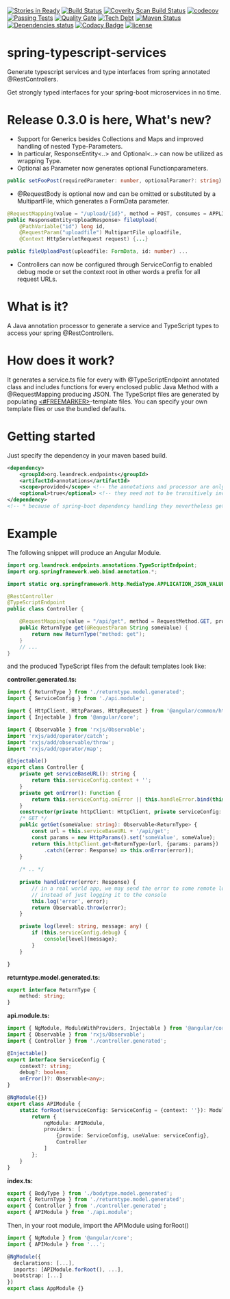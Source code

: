 [![Stories in Ready](https://badge.waffle.io/mkowalzik/spring-typescript-services.png?label=ready&title=Ready)](https://waffle.io/mkowalzik/spring-typescript-services)
[![Build Status][travisbadge img]][travisbadge]
[![Coverity Scan Build Status][coveritybadge img]][coveritybadge]
[![codecov][codecov img]][codecov]
[![Passing Tests][sonar tests img]][sonar tests]
[![Quality Gate][sonar quality img]][sonar quality]
[![Tech Debt][sonar tech img]][sonar tech]
[![Maven Status][mavenbadge img]][mavenbadge]
[![Dependencies status][versioneye img]][versioneye]
[![Codacy Badge][codacy img]][codacy]
[![license][license img]][license]

# spring-typescript-services
Generate typescript services and type interfaces from spring annotated @RestControllers.

Get strongly typed interfaces for your spring-boot microservices in no time.

# Release 0.3.0 is here, What's new?
* Support for Generics besides Collections and Maps and improved handling of nested Type-Parameters.
* In particular, ResponseEntity<..> and Optional<..> can now be utilized as wrapping Type.
* Optional<Type> as Parameter now generates optional Functionparameters.
```typescript
public setFooPost(requiredParameter: number, optionalParamer?: string) ...
```
* @RequestBody is optional now and can be omitted or substituted by a MultipartFile,
which generates a FormData parameter.
```java
@RequestMapping(value = "/upload/{id}", method = POST, consumes = APPLICATION_JSON_VALUE, produces = APPLICATION_JSON_VALUE)
public ResponseEntity<UploadResponse> fileUpload(
    @PathVariable("id") long id,
    @RequestParam("uploadfile") MultipartFile uploadfile,
    @Context HttpServletRequest request) {...}
```
```typescript
public fileUploadPost(uploadfile: FormData, id: number) ...
```
* Controllers can now be configured through ServiceConfig to enabled debug mode or set the context root in other words a
prefix for all request URLs.

# What is it?
A Java annotation processor to generate a service and TypeScript types to access your spring @RestControllers.

# How does it work?
It generates a service.ts file for every with @TypeScriptEndpoint annotated class and includes functions 
for every enclosed public Java Method with a @RequestMapping producing JSON.
The TypeScript files are generated by populating [<#FREEMARKER>][freemarker]-template files. 
You can specify your own template files or use the bundled defaults.

# Getting started
Just specify the dependency in your maven based build.

```xml
<dependency>
    <groupId>org.leandreck.endpoints</groupId>
    <artifactId>annotations</artifactId>
    <scope>provided</scope> <!-- the annotations and processor are only needed at compile time -->
    <optional>true</optional> <!-- they need not to be transitively included in dependent artifacts -->
</dependency>
<!-- * because of spring-boot dependency handling they nevertheless get included in fat jars -->
```

# Example
The following snippet will produce an Angular Module.
```java
import org.leandreck.endpoints.annotations.TypeScriptEndpoint;
import org.springframework.web.bind.annotation.*;

import static org.springframework.http.MediaType.APPLICATION_JSON_VALUE;

@RestController
@TypeScriptEndpoint
public class Controller {

    @RequestMapping(value = "/api/get", method = RequestMethod.GET, produces = APPLICATION_JSON_VALUE)
    public ReturnType get(@RequestParam String someValue) {
        return new ReturnType("method: get");
    }
    // ...
}
```
and the produced TypeScript files from the default templates look like:

**controller.generated.ts:**
```typescript
import { ReturnType } from './returntype.model.generated';
import { ServiceConfig } from './api.module';

import { HttpClient, HttpParams, HttpRequest } from '@angular/common/http';
import { Injectable } from '@angular/core';

import { Observable } from 'rxjs/Observable';
import 'rxjs/add/operator/catch';
import 'rxjs/add/observable/throw';
import 'rxjs/add/operator/map';

@Injectable()
export class Controller {
    private get serviceBaseURL(): string {
        return this.serviceConfig.context + '';
    }
    private get onError(): Function {
        return this.serviceConfig.onError || this.handleError.bind(this);
    }
    constructor(private httpClient: HttpClient, private serviceConfig: ServiceConfig) { }
    /* GET */
    public getGet(someValue: string): Observable<ReturnType> {
        const url = this.serviceBaseURL + '/api/get';
        const params = new HttpParams().set('someValue', someValue);
        return this.httpClient.get<ReturnType>(url, {params: params})
            .catch((error: Response) => this.onError(error));
    }
    
    /* .. */
    
    private handleError(error: Response) {
        // in a real world app, we may send the error to some remote logging infrastructure
        // instead of just logging it to the console
        this.log('error', error);
        return Observable.throw(error);
    }

    private log(level: string, message: any) {
        if (this.serviceConfig.debug) {
            console[level](message);
        }
    }

}
```
**returntype.model.generated.ts:**
```typescript
export interface ReturnType {
    method: string;
}
```

**api.module.ts:**
```typescript
import { NgModule, ModuleWithProviders, Injectable } from '@angular/core';
import { Observable } from 'rxjs/Observable';
import { Controller } from './controller.generated';

@Injectable()
export interface ServiceConfig {
    context?: string;
    debug?: boolean;
    onError()?: Observable<any>;
}

@NgModule({})
export class APIModule {
    static forRoot(serviceConfig: ServiceConfig = {context: ''}): ModuleWithProviders {
        return {
            ngModule: APIModule,
            providers: [
                {provide: ServiceConfig, useValue: serviceConfig},
                Controller
            ]
        };
    }
}
```
**index.ts:**
```typescript
export { BodyType } from './bodytype.model.generated';
export { ReturnType } from './returntype.model.generated';
export { Controller } from './controller.generated';
export { APIModule } from './api.module';
```

Then, in your root module, import the APIModule using forRoot()
```typescript
import { NgModule } from '@angular/core';
import { APIModule } from '...';

@NgModule({
  declarations: [...],
  imports: [APIModule.forRoot(), ...],  
  bootstrap: [...]
})
export class AppModule {}
```

[freemarker]: http://freemarker.org/

[travisbadge]:https://travis-ci.org/leandreck/spring-typescript-services
[travisbadge img]:https://travis-ci.org/leandreck/spring-typescript-services.svg?branch=master

[coveritybadge]:https://scan.coverity.com/projects/mkowalzik-spring-typescript-services
[coveritybadge img]:https://scan.coverity.com/projects/10040/badge.svg

[sonar quality]:https://sonarcloud.io/dashboard?id=org.leandreck.endpoints%3Aparent
[sonar quality img]:https://sonarcloud.io/api/badges/gate?key=org.leandreck.endpoints:parent

[sonar tech]:https://sonarqube.com/overview?id=org.leandreck.endpoints%3Aparent
[sonar tech img]:https://img.shields.io/sonar/http/sonarqube.com/org.leandreck.endpoints:parent/tech_debt.svg?label=tech%20debt

[sonar tests]:https://sonarqube.com/component_measures/metric/tests/list?id=org.leandreck.endpoints%3Aparent
[sonar tests img]:https://img.shields.io/sonar/http/sonarqube.com/org.leandreck.endpoints:parent/test_success_density.svg?label=passing%20tests%20%

[mavenbadge]:http://search.maven.org/#search%7Cga%7C1%7Cg%3A%22org.leandreck.endpoints%22%20AND%20a%3A%22annotations%22
[mavenbadge img]:https://maven-badges.herokuapp.com/maven-central/org.leandreck.endpoints/annotations/badge.svg

[versioneye]:https://www.versioneye.com/user/projects/589100fa6a0b7c004577c5a4
[versioneye img]:https://www.versioneye.com/user/projects/589100fa6a0b7c004577c5a4/badge.svg

[license]:LICENSE
[license img]:https://img.shields.io/badge/License-Apache%202-blue.svg

[codecov]:https://codecov.io/gh/leandreck/spring-typescript-services
[codecov img]:https://codecov.io/gh/leandreck/spring-typescript-services/branch/master/graph/badge.svg

[codacy]:https://www.codacy.com/app/leandreck/spring-typescript-services?utm_source=github.com&amp;utm_medium=referral&amp;utm_content=leandreck/spring-typescript-services&amp;utm_campaign=Badge_Grade
[codacy img]:https://api.codacy.com/project/badge/Grade/fac6b09d290845d7bb1ef1f03cf3b95b